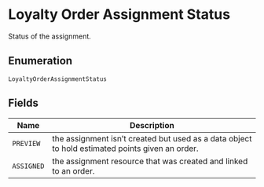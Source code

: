 
# Loyalty Order Assignment Status

Status of the assignment.

## Enumeration

`LoyaltyOrderAssignmentStatus`

## Fields

| Name | Description |
|  --- | --- |
| `PREVIEW` | the assignment isn’t created but used as a data object to hold estimated points given an order. |
| `ASSIGNED` | the assignment resource that was created and linked to an order. |

